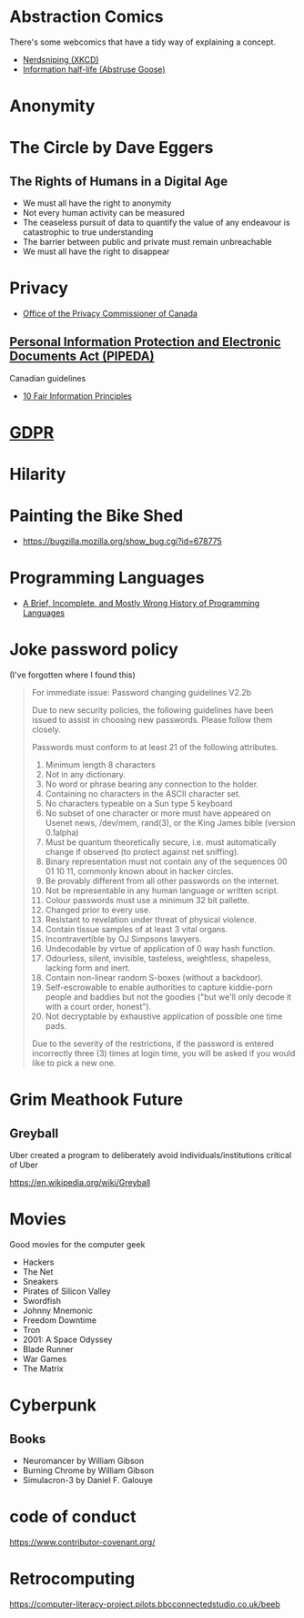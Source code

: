# Abstraction Comics

There's some webcomics that have a tidy way of explaining a concept.

- [Nerdsniping (XKCD)](https://xkcd.com/356/)
- [Information half-life (Abstruse Goose)](https://abstrusegoose.com/531)


# Anonymity


# The Circle by Dave Eggers


## The Rights of Humans in a Digital Age

- We must all have the right to anonymity
- Not every human activity can be measured
- The ceaseless pursuit of data to quantify the value of any endeavour is catastrophic to true understanding
- The barrier between public and private must remain unbreachable
- We must all have the right to disappear


# Privacy

- [Office of the Privacy Commissioner of Canada](https://www.priv.gc.ca/en/)


## [Personal Information Protection and Electronic Documents Act (PIPEDA)](https://www.priv.gc.ca/en/privacy-topics/privacy-laws-in-canada/the-personal-information-protection-and-electronic-documents-act-pipeda/)

Canadian guidelines

- [10 Fair Information Principles](https://www.priv.gc.ca/en/privacy-topics/privacy-laws-in-canada/the-personal-information-protection-and-electronic-documents-act-pipeda/p_principle/)


# [GDPR](https://gdpr.eu/)


# Hilarity


# Painting the Bike Shed

- <https://bugzilla.mozilla.org/show_bug.cgi?id=678775>


# Programming Languages

- [A Brief, Incomplete, and Mostly Wrong History of Programming Languages](http://james-iry.blogspot.com/2009/05/brief-incomplete-and-mostly-wrong.html)


# Joke password policy

(I've forgotten where I found this)

> For immediate issue: Password changing guidelines V2.2b
> 
> Due to new security policies, the following guidelines have been issued to assist in choosing new passwords. Please follow them closely.
> 
> Passwords must conform to at least 21 of the following attributes.
> 
> 1. Minimum length 8 characters
> 2. Not in any dictionary.
> 3. No word or phrase bearing any connection to the holder.
> 4. Containing no characters in the ASCII character set.
> 5. No characters typeable on a Sun type 5 keyboard
> 6. No subset of one character or more must have appeared on Usenet news, /dev/mem, rand(3), or the King James bible (version 0.1alpha)
> 7. Must be quantum theoretically secure, i.e. must automatically change if observed (to protect against net sniffing).
> 8. Binary representation must not contain any of the sequences 00 01 10 11, commonly known about in hacker circles.
> 9. Be provably different from all other passwords on the internet.
> 10. Not be representable in any human language or written script.
> 11. Colour passwords must use a minimum 32 bit pallette.
> 12. Changed prior to every use.
> 13. Resistant to revelation under threat of physical violence.
> 14. Contain tissue samples of at least 3 vital organs.
> 15. Incontravertible by OJ Simpsons lawyers.
> 16. Undecodable by virtue of application of 0 way hash function.
> 17. Odourless, silent, invisible, tasteless, weightless, shapeless, lacking form and inert.
> 18. Contain non-linear random S-boxes (without a backdoor).
> 19. Self-escrowable to enable authorities to capture kiddie-porn people and baddies but not the goodies ("but we'll only decode it with a court order, honest").
> 20. Not decryptable by exhaustive application of possible one time pads.
> 
> Due to the severity of the restrictions, if the password is entered incorrectly three (3) times at login time, you will be asked if you would like to pick a new one.


# Grim Meathook Future


## Greyball

Uber created a program to deliberately avoid individuals/institutions critical of Uber

<https://en.wikipedia.org/wiki/Greyball>


# Movies

Good movies for the computer geek

- Hackers
- The Net
- Sneakers
- Pirates of Silicon Valley
- Swordfish
- Johnny Mnemonic
- Freedom Downtime
- Tron
- 2001: A Space Odyssey
- Blade Runner
- War Games
- The Matrix


# Cyberpunk


## Books

- Neuromancer by William Gibson
- Burning Chrome by William Gibson
- Simulacron-3 by Daniel F. Galouye


# code of conduct

<https://www.contributor-covenant.org/>


# Retrocomputing

<https://computer-literacy-project.pilots.bbcconnectedstudio.co.uk/beeb>
